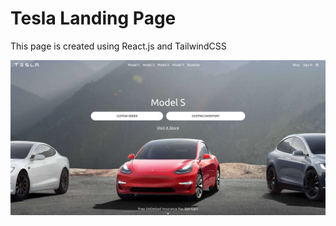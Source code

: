# Tesla Landing Page

This page is created using React.js and TailwindCSS

<img alt="webpage" src="https://github.com/Ahmed-5/Tesla/blob/master/page.jpg">